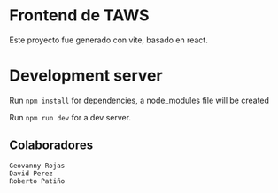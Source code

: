 # Frontend de TAWS

Este proyecto fue generado con vite, basado en react.

# Development server
Run `npm install` for dependencies, a node_modules file will be created

Run `npm run dev` for a dev server.

## Colaboradores

```
Geovanny Rojas
David Perez
Roberto Patiño
```
